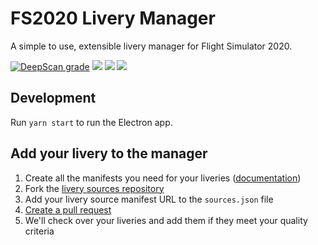 # FS2020 Livery Manager

A simple to use, extensible livery manager for Flight Simulator 2020.

[![DeepScan grade](https://deepscan.io/api/teams/10690/projects/13519/branches/230735/badge/grade.svg)](https://deepscan.io/dashboard#view=project&tid=10690&pid=13519&bid=230735) [![](https://github.com/MSFS-Mega-Pack/MSFS2020-livery-manager/workflows/Smoketest/badge.svg)](https://github.com/MSFS-Mega-Pack/MSFS2020-livery-manager/actions/) ![](https://badgen.net/github/release/MSFS-Mega-Pack/MSFS2020-livery-manager) ![](https://badgen.net/github/stars/MSFS-Mega-Pack/MSFS2020-livery-manager)

## Development

Run `yarn start` to run the Electron app.

## Add your livery to the manager

1. Create all the manifests you need for your liveries ([documentation](https://github.com/davwheat/MSFS2020-livery-sources#readme))
2. Fork the [livery sources repository](https://github.com/davwheat/MSFS2020-livery-sources)
3. Add your livery source manifest URL to the `sources.json` file
4. [Create a pull request](https://github.com/davwheat/MSFS2020-livery-sources/compare)
5. We'll check over your liveries and add them if they meet your quality criteria
